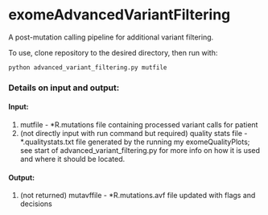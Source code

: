 # exomeAdvancedVariantFiltering
A post-mutation calling pipeline for additional variant filtering.

To use, clone repository to the desired directory, then run with:

   `python advanced_variant_filtering.py mutfile`
   
   
### Details on input and output:

#### Input:
   1. mutfile - *R.mutations file containing processed variant calls for patient
   2. (not directly input with run command but required) quality stats file - *.qualitystats.txt file generated by the running my exomeQualityPlots; see start of advanced_variant_filtering.py for more info on how it is used and where it should be located.
   
#### Output:
   1. (not returned) mutavffile - *R.mutations.avf file updated with flags and decisions
   
